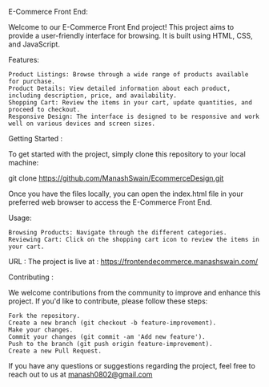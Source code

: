 E-Commerce Front End:

Welcome to our E-Commerce Front End project! This project aims to provide a user-friendly interface for browsing. It is built using HTML, CSS, and JavaScript.

Features:

    Product Listings: Browse through a wide range of products available for purchase.
    Product Details: View detailed information about each product, including description, price, and availability.
    Shopping Cart: Review the items in your cart, update quantities, and proceed to checkout.
    Responsive Design: The interface is designed to be responsive and work well on various devices and screen sizes.

Getting Started : 

To get started with the project, simply clone this repository to your local machine:

git clone  https://github.com/ManashSwain/EcommerceDesign.git

Once you have the files locally, you can open the index.html file in your preferred web browser to access the E-Commerce Front End.

Usage:

    Browsing Products: Navigate through the different categories.
    Reviewing Cart: Click on the shopping cart icon to review the items in your cart. 

URL : The project is live at : https://frontendecommerce.manashswain.com/

Contributing :

We welcome contributions from the community to improve and enhance this project. If you'd like to contribute, please follow these steps:

    Fork the repository.
    Create a new branch (git checkout -b feature-improvement).
    Make your changes.
    Commit your changes (git commit -am 'Add new feature').
    Push to the branch (git push origin feature-improvement).
    Create a new Pull Request.


If you have any questions or suggestions regarding the project, feel free to reach out to us at manash0802@gmail.com

